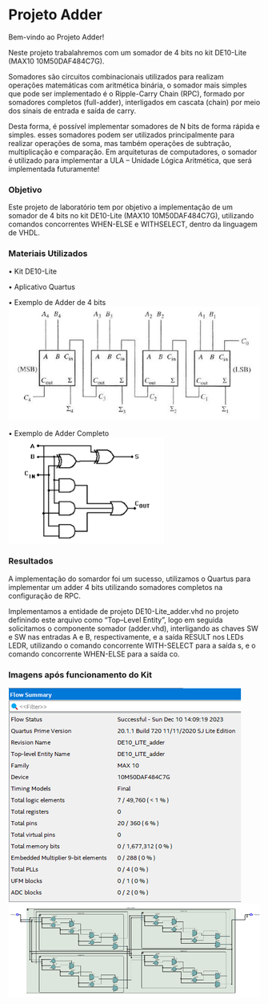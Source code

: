 # Projeto Adder

Bem-vindo ao Projeto Adder! 

Neste projeto trabalahremos com um somador de 4 bits no kit
DE10-Lite (MAX10 10M50DAF484C7G).

Somadores são circuitos combinacionais utilizados para realizam operações matemáticas com
aritmética binária, o somador mais simples que pode ser implementado é o Ripple-Carry Chain (RPC),
 formado por somadores completos (full-adder), interligados em cascata (chain) por meio dos sinais de entrada e saída de carry.

 Desta forma, é possível implementar somadores de N bits de forma rápida e simples. esses somadores podem ser utilizados principalmente para realizar
operações de soma, mas também operações de subtração, multiplicação e comparação. Em arquiteturas
de computadores, o somador é utilizado para implementar a ULA – Unidade Lógica Aritmética, que será implementada futuramente!

### Objetivo

Este projeto de laboratório tem por objetivo a implementação de um somador de 4 bits no kit
DE10-Lite (MAX10 10M50DAF484C7G), utilizando comandos concorrentes WHEN-ELSE e WITHSELECT, dentro da linguagem de VHDL.


### Materiais Utilizados

• Kit DE10-Lite

• Aplicativo Quartus 

• Exemplo de Adder de 4 bits![](./imagens/Exemplos.PNG)

• Exemplo de Adder Completo![](./imagens/Exemplos2.PNG)

### Resultados

A implementação do somardor foi um sucesso, utilizamos o Quartus para implementar um adder 4 bits utilizando somadores completos na
configuração de RPC.

Implementamos a entidade de projeto DE10-Lite_adder.vhd no projeto
definindo este arquivo como “Top–Level Entity”, logo em seguida solicitamos o componente somador (adder.vhd),
interligando as chaves SW e SW nas entradas A e B, respectivamente, e a
saída RESULT nos LEDs LEDR, utilizando o comando concorrente WITH-SELECT para a
saída s, e o comando concorrente WHEN-ELSE para a saída co. 

### Imagens após funcionamento do Kit

![](./imagens/LogAdder.PNG)
![](./imagens/RTLAdder.PNG)




